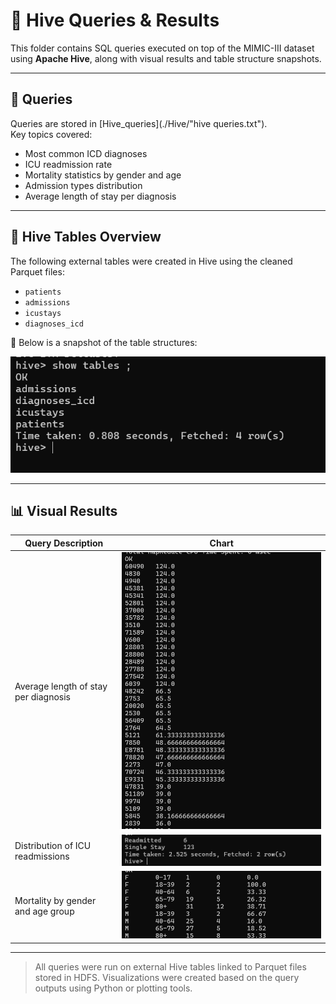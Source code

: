 # 🐝 Hive Queries & Results

This folder contains SQL queries executed on top of the MIMIC-III dataset using **Apache Hive**, along with visual results and table structure snapshots.

---

## 📄 Queries

Queries are stored in [Hive_queries](./Hive/"hive queries.txt").  
Key topics covered:

- Most common ICD diagnoses
- ICU readmission rate
- Mortality statistics by gender and age
- Admission types distribution
- Average length of stay per diagnosis

---

## 🧱 Hive Tables Overview

The following external tables were created in Hive using the cleaned Parquet files:

- `patients`
- `admissions`
- `icustays`
- `diagnoses_icd`

📸 Below is a snapshot of the table structures:

![Hive Tables](./Hive%20Results/Hive-tables.png)

---

## 📊 Visual Results

| Query Description                      | Chart |
|----------------------------------------|--------|
| Average length of stay per diagnosis   |![](./Hive%20Results/Average%20length%20of%20stay%20per%20diagnosis.png) |
| Distribution of ICU readmissions       |![](./Hive%20Results/Distribution%20of%20ICU%20readmissions.png) |
| Mortality by gender and age group      |![](./Hive%20Results/Mortality%20rates%20by%20demographic%20groups.png) |

---

> All queries were run on external Hive tables linked to Parquet files stored in HDFS.
> Visualizations were created based on the query outputs using Python or plotting tools.
